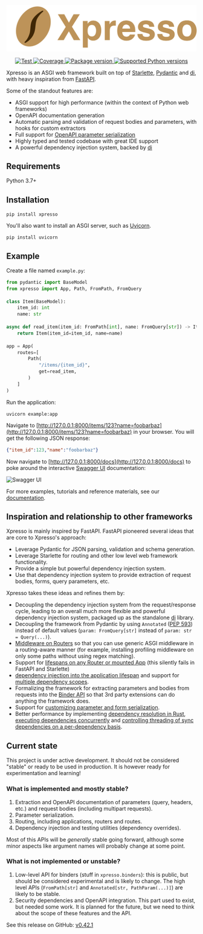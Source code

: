 <p align="center">
  <a href="https://www.xpresso-api.dev"><img src="https://github.com/adriangb/xpresso/raw/main/docs/assets/images/xpresso-title.png" alt="Xpresso"></a>
</p>

<p align="center">
<a href="https://github.com/adriangb/xpresso/actions?query=workflow%3ACI%2FCD+event%3Apush+branch%3Amain" target="_blank">
    <img src="https://github.com/adriangb/xpresso/actions/workflows/workflow.yaml/badge.svg?event=push&branch=main" alt="Test">
</a>
<a href="https://codecov.io/gh/adriangb/xpresso" target="_blank">
    <img src="https://img.shields.io/codecov/c/github/adriangb/xpresso?color=%2334D058" alt="Coverage">
</a>
<a href="https://pypi.org/project/xpresso" target="_blank">
    <img src="https://img.shields.io/pypi/v/xpresso?color=%2334D058&label=pypi%20package" alt="Package version">
</a>
<a href="https://pypi.org/project/xpresso" target="_blank">
    <img src="https://img.shields.io/pypi/pyversions/xpresso.svg?color=%2334D058" alt="Supported Python versions">
</a>
</p>

Xpresso is an ASGI web framework built on top of [Starlette], [Pydantic] and [di], with heavy inspiration from [FastAPI].

Some of the standout features are:

- ASGI support for high performance (within the context of Python web frameworks)
- OpenAPI documentation generation
- Automatic parsing and validation of request bodies and parameters, with hooks for custom extractors
- Full support for [OpenAPI parameter serialization](https://swagger.io/docs/specification/serialization/)
- Highly typed and tested codebase with great IDE support
- A powerful dependency injection system, backed by [di]

## Requirements

Python 3.7+

## Installation

```shell
pip install xpresso
```

You'll also want to install an ASGI server, such as [Uvicorn].

```shell
pip install uvicorn
```

## Example

Create a file named `example.py`:

```python
from pydantic import BaseModel
from xpresso import App, Path, FromPath, FromQuery

class Item(BaseModel):
    item_id: int
    name: str

async def read_item(item_id: FromPath[int], name: FromQuery[str]) -> Item:
    return Item(item_id=item_id, name=name)

app = App(
    routes=[
        Path(
            "/items/{item_id}",
            get=read_item,
        )
    ]
)
```

Run the application:

```shell
uvicorn example:app
```

Navigate to [http://127.0.0.1:8000/items/123?name=foobarbaz](http://127.0.0.1:8000/items/123?name=foobarbaz) in your browser.
You will get the following JSON response:

```json
{"item_id":123,"name":"foobarbaz"}
```

Now navigate to [http://127.0.0.1:8000/docs](http://127.0.0.1:8000/docs) to poke around the interactive [Swagger UI] documentation:

![Swagger UI](docs/readme_example_swagger.png)

For more examples, tutorials and reference materials, see our [documentation].

## Inspiration and relationship to other frameworks

Xpresso is mainly inspired by FastAPI.
FastAPI pioneered several ideas that are core to Xpresso's approach:

- Leverage Pydantic for JSON parsing, validation and schema generation.
- Leverage Starlette for routing and other low level web framework functionality.
- Provide a simple but powerful dependency injection system.
- Use that dependency injection system to provide extraction of request bodies, forms, query parameters, etc.

Xpresso takes these ideas and refines them by:

- Decoupling the dependency injection system from the request/response cycle, leading to an overall much more flexible and powerful dependency injection system, packaged up as the standalone [di] library.
- Decoupling the framework from Pydantic by using `Annotated` ([PEP 593]) instead of default values (`param: FromQuery[str]` instead of `param: str = Query(...)`).
- [Middleware on Routers] so that you can use generic ASGI middleware in a routing-aware manner (for example, installing profiling middleware on only some paths without using regex matching).
- Support for [lifespans on any Router or mounted App] (this silently fails in FastAPI and Starlette)
- [dependency injection into the application lifespan] and support for [multiple dependency scopes].
- Formalizing the framework for extracting parameters and bodies from requests into the [Binder API] so that 3rd party extensions can do anything the framework does.
- Support for [customizing parameter and form serialization].
- Better performance by implementing [dependency resolution in Rust], [executing dependencies concurrently] and [controlling threading of sync dependencies on a per-dependency basis].

## Current state

This project is under active development.
It should not be considered "stable" or ready to be used in production.
It is however ready for experimentation and learning!

### What is implemented and mostly stable?

1. Extraction and OpenAPI documentation of parameters (query, headers, etc.) and request bodies (including multipart requests).
1. Parameter serialization.
1. Routing, including applications, routers and routes.
1. Dependency injection and testing utilities (dependency overrides).

Most of this APIs will be _generally_ stable going forward, although some minor aspects like argument names will probably change at some point.

### What is not implemented or unstable?

1. Low-level API for binders (stuff in `xpresso.binders`): this is public, but should be considered experimental and is likely to change. The high level APIs (`FromPath[str]` and `Annotated[str, PathParam(...)]`) are likely to be stable.
1. Security dependencies and OpenAPI integration. This part used to exist, but needed some work. It is planned for the future, but we need to think about the scope of these features and the API.

[Starlette]: https://github.com/encode/starlette
[Pydantic]: https://github.com/samuelcolvin/pydantic/
[FastAPI]: https://github.com/adriangb/xpresso
[di]: https://github.com/adriangb/di
[Uvicorn]: http://www.uvicorn.org/
[documentation]: https://www.xpresso-api.dev/
[Swagger UI]: https://swagger.io/tools/swagger-ui/
[dependency injection into the application lifespan]: https://xpresso-api.dev/latest/tutorial/lifespan
[multiple dependency scopes]: https://xpresso-api.dev/latest/tutorial/dependencies/scopes/
[dependency resolution in Rust]: https://github.com/adriangb/graphlib2
[executing dependencies concurrently]: https://xpresso-api.dev/latest/advanced/dependencies/performance/#concurrent-execution
[controlling threading of sync dependencies on a per-dependency basis]: https://xpresso-api.dev/latest/advanced/dependencies/performance/#sync-vs-async
[PEP 593]: https://www.python.org/dev/peps/pep-0593/
[Binder API]: https://xpresso-api.dev/latest/advanced/binders/
[customizing parameter and form serialization]: https://xpresso-api.dev/latest/tutorial/query_params/#customizing-deserialization
[lifespans on any Router or mounted App]: https://xpresso-api.dev/latest/tutorial/lifespan/
[Middleware on Routers]: https://xpresso-api.dev/0.14.1/tutorial/middleware/#middleware-on-routers

See this release on GitHub: [v0.42.1](https://github.com/adriangb/xpresso/releases/tag/0.42.1)
